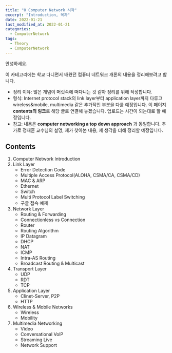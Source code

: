 ```yaml
---
title: "0 Computer Network 시작"
excerpt: "Introduction, 목차"
date: 2022-01-21
last_modified_at: 2022-01-21
categories:
  - ComputerNetwork
tags:
  - Theory
  - ComputerNetwork
---
```


안녕하세요.

이 카테고리에는 학교 다니면서 배웠던 컴퓨터 네트워크 개론의 내용을 정리해보려고 합니다.

- 정리 이유: 많은 개념이 머릿속에 떠다니는 것 같아 정리를 위해 작성합니다.
- 형식: Internet protocol stack의 link layer부터 application layer까지 다루고 wireless&mobile, multimedia 같은 추가적인 부분을 다룰 예정입니다. 이 페이지 **contents의 링크**로 해당 글로 연결해 놓겠습니다. 업로드는 시간이 되는대로 할 예정입니다.
- 참고: 내용은 **computer networking a top down approach** 과 동일합니다. 추가로 정재훈 교수님의 설명, 제가 찾아본 내용, 제 생각을 더해 정리할 예정입니다.

## Contents

1. Computer Network Introduction
2. Link Layer
    - Error Detection Code
    - Multiple Access Protocol(ALOHA, CSMA/CA, CSMA/CD)
    - MAC & ARP
    - Ethernet
    - Switch
    - Multi Protocol Label Switching
    - 구글 접속 예제
3. Network Layer
    - Routing & Forwarding
    - Connectionless vs Connection
    - Router
    - Routing Algorithm
    - IP Datagram
    - DHCP
    - NAT
    - ICMP
    - Intra-AS Routing
    - Broadcast Routing & Multicast
4. Transport Layer
    - UDP
    - RDT
    - TCP
5. Application Layer
    - Clinet-Server, P2P
    - HTTP
6. Wireless & Mobile Networks
    - Wireless
    - Mobility
7. Multimedia Networking
    - Video
    - Conversational VolP
    - Streaming Live
    - Network Support
